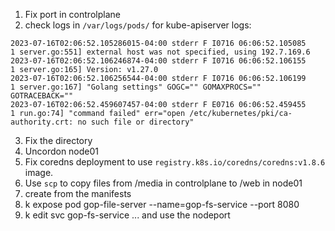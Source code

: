 1. Fix port in controlplane
2. check logs in `/var/logs/pods/` for kube-apiserver logs:

```
2023-07-16T02:06:52.105286015-04:00 stderr F I0716 06:06:52.105085       1 server.go:551] external host was not specified, using 192.7.169.6
2023-07-16T02:06:52.106246874-04:00 stderr F I0716 06:06:52.106155       1 server.go:165] Version: v1.27.0
2023-07-16T02:06:52.106256544-04:00 stderr F I0716 06:06:52.106199       1 server.go:167] "Golang settings" GOGC="" GOMAXPROCS="" GOTRACEBACK=""
2023-07-16T02:06:52.459607457-04:00 stderr F E0716 06:06:52.459455       1 run.go:74] "command failed" err="open /etc/kubernetes/pki/ca-authority.crt: no such file or directory"
```
3. Fix the directory
4. Uncordon node01
5. Fix coredns deployment to use `registry.k8s.io/coredns/coredns:v1.8.6` image.
6. Use `scp` to copy files from /media in controlplane to /web in node01
7. create from the manifests
8. k expose pod gop-file-server --name=gop-fs-service --port 8080
9. k edit svc gop-fs-service ... and use the nodeport